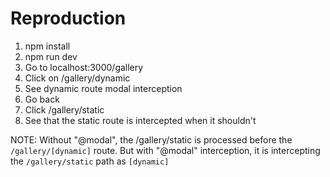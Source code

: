 # Reproduction

1. npm install
2. npm run dev
3. Go to localhost:3000/gallery
4. Click on /gallery/dynamic
5. See dynamic route modal interception
6. Go back
7. Click /gallery/static
8. See that the static route is intercepted when it shouldn't

NOTE:
Without "@modal", the /gallery/static is processed before the `/gallery/[dynamic]` route. But with "@modal" interception, it is intercepting the `/gallery/static` path as `[dynamic]`
